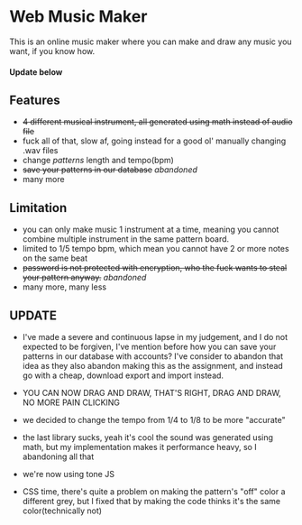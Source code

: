 # Web Music Maker

This is an online music maker where you can make and draw any music you want, if you know how.

#### Update below

## Features

- ~~4 different musical instrument, all generated using math instead of audio file~~
- fuck all of that, slow af, going instead for a good ol' manually changing .wav files
- change _patterns_ length and tempo(bpm)
- ~~save your patterns in our database~~ _abandoned_
- many more

## Limitation

- you can only make music 1 instrument at a time, meaning you cannot combine multiple instrument in the same pattern board.
- limited to 1/5 tempo bpm, which mean you cannot have 2 or more notes on the same beat
- ~~password is not protected with encryption, who the fuck wants to steal your pattern anyway.~~ _abandoned_
- many more, many less

## UPDATE

- I've made a severe and continuous lapse in my judgement, and I do not expected to be forgiven, I've mention before how you can save your patterns in our database with accounts? I've consider to abandon that idea as they also abandon making this as the assignment, and instead go with a cheap, download export and import instead.

- YOU CAN NOW DRAG AND DRAW, THAT'S RIGHT, DRAG AND DRAW, NO MORE PAIN CLICKING

- we decided to change the tempo from 1/4 to 1/8 to be more "accurate"

- the last library sucks, yeah it's cool the sound was generated using math, but my implementation makes it performance heavy, so I abandoning all that

- we're now using tone JS

- CSS time, there's quite a problem on making the pattern's "off" color a different grey, but I fixed that by making the code thinks it's the same color(technically not)
